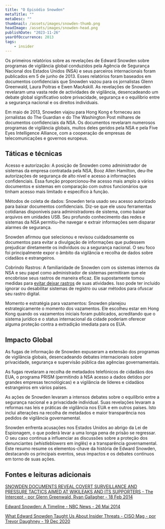 ```yaml
---
title: "O Episódio Snowden"
metaTitle: ""
metaDesc: ""
thumbnail: /assets/images/snowden-thumb.png 
headImage: /assets/images/snowden-head.png
publishDate: "2023-11-26"
yearOfOccurrence: 2013
tags:
    - insider
---
```


Os primeiros relatórios sobre as revelações de Edward Snowden sobre programas de vigilância global conduzidos pela Agência de Segurança Nacional dos Estados Unidos (NSA) e seus parceiros internacionais foram publicados em 5 de junho de 2013. Esses relatórios foram baseados em documentos confidenciais que Snowden vazou para os jornalistas Glenn Greenwald, Laura Poitras e Ewen MacAskill. As revelações de Snowden revelaram uma vasta rede de actividades de vigilância, desencadeando um debate global significativo sobre privacidade, segurança e o equilíbrio entre a segurança nacional e os direitos individuais.

Em maio de 2013, Snowden viajou para Hong Kong e forneceu aos jornalistas do The Guardian e do The Washington Post milhares de documentos confidenciais da NSA.
Os documentos revelaram numerosos programas de vigilância globais, muitos deles geridos pela NSA e pela Five Eyes Intelligence Alliance, com a cooperação de empresas de telecomunicações e governos europeus.

## Táticas e técnicas
Acesso e autorização: A posição de Snowden como administrador de sistemas da empresa contratada pela NSA, Booz Allen Hamilton, deu-lhe autorizações de segurança de alto nível e acesso a informações confidenciais. Essa função proporcionou-lhe acesso mais amplo a vários documentos e sistemas em comparação com outros funcionários que tinham acesso mais limitado e específico à função.

Métodos de coleta de dados: Snowden teria usado seu acesso autorizado para baixar documentos confidenciais. Diz-se que ele usou ferramentas cotidianas disponíveis para administradores de sistema, como baixar arquivos em unidades USB. Seu profundo conhecimento das redes e sistemas da NSA permitiu-lhe navegar e extrair informações sem disparar alarmes de segurança.

Snowden afirmou que selecionou e revisou cuidadosamente os documentos para evitar a divulgação de informações que pudessem prejudicar diretamente os indivíduos ou a segurança nacional. O seu foco foi principalmente expor o âmbito da vigilância e recolha de dados sobre cidadãos e estrangeiros.

Cobrindo Rastros: A familiaridade de Snowden com os sistemas internos da NSA e seu papel como administrador de sistemas permitiram que ele encobrisse seus rastros de maneira eficaz. Ele supostamente tomou medidas para [evitar deixar rastros](https://attack.mitre.org/tactics/TA0005/) de suas atividades. Isso pode ter incluído ignorar ou desabilitar sistemas de registro ou usar métodos para ofuscar seu rastro digital.

Momento e estratégia para vazamentos: Snowden planejou estrategicamente o momento dos vazamentos. Ele escolheu estar em Hong Kong quando os vazamentos iniciais foram publicados, acreditando que o sistema jurídico e o status internacional da cidade poderiam oferecer alguma proteção contra a extradição imediata para os EUA.

## Impacto Global

As fugas de informação de Snowden expuseram a extensão dos programas de vigilância globais, desencadeando debates internacionais sobre privacidade, segurança e supervisão pública das agências governamentais.

As fugas revelaram a recolha de metadados telefónicos de cidadãos dos EUA, o programa PRISM (permitindo à NSA acesso a dados detidos por grandes empresas tecnológicas) e a vigilância de líderes e cidadãos estrangeiros em vários países.

As ações de Snowden levaram a intensos debates sobre o equilíbrio entre a segurança nacional e a privacidade individual. Suas revelações levaram a reformas nas leis e práticas de vigilância nos EUA e em outros países. Isto inclui alterações na recolha de metadados e maior transparência nos pedidos de vigilância governamental.

Snowden enfrenta acusações nos Estados Unidos ao abrigo da Lei de Espionagem, o que poderá levar a uma longa pena de prisão se regressar.
O seu caso continua a influenciar as discussões sobre a proteção dos denunciantes (_whistleblowers_ em inglês) e a transparência governamental.
Este resumo resume os elementos-chave da história de Edward Snowden, destacando os principais eventos, seus impactos e os debates contínuos em torno de suas ações.


## Fontes e leituras adicionais
[SNOWDEN DOCUMENTS REVEAL COVERT SURVEILLANCE AND PRESSURE TACTICS AIMED AT WIKILEAKS AND ITS SUPPORTERS - The Intercept - por Glenn Greenwald, Ryan Gallagher - 18 Feb 2014](https://theintercept.com/2014/02/18/snowden-docs-reveal-covert-surveillance-and-pressure-tactics-aimed-at-wikileaks-and-its-supporters/)

[Edward Snowden: A Timeline - NBC News - 26 Mai 2014](https://www.nbcnews.com/feature/edward-snowden-interview/edward-snowden-timeline-n114871)

[What Edward Snowden Taught Us About Insider Threats - CISO Mag - por Trevor Daughney - 19 Dec 2020](https://cisomag.com/snowden-insider-threats/)